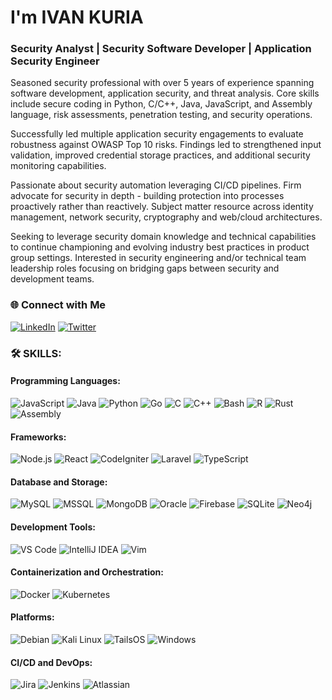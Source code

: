 # I'm **IVAN KURIA**
### Security Analyst | Security Software Developer | Application Security Engineer 

Seasoned security professional with over 5 years of experience spanning software development, application security, and threat analysis. Core skills include secure coding in Python, C/C++, Java, JavaScript, and Assembly language, risk assessments, penetration testing, and security operations.

Successfully led multiple application security engagements to evaluate robustness against OWASP Top 10 risks. Findings led to strengthened input validation, improved credential storage practices, and additional security monitoring capabilities.

Passionate about security automation leveraging CI/CD pipelines. Firm advocate for security in depth - building protection into processes proactively rather than reactively. Subject matter resource across identity management, network security, cryptography and web/cloud architectures.

Seeking to leverage security domain knowledge and technical capabilities to continue championing and evolving industry best practices in product group settings. Interested in security engineering and/or technical team leadership roles focusing on bridging gaps between security and development teams.

### 🌐 Connect with Me
[![LinkedIn](https://img.shields.io/badge/-LinkedIn-blue?style=flat-square&logo=linkedin&logoColor=white&link=https://www.linkedin.com/in/ivan-j-kuria-p/)](https://www.linkedin.com/in/ivan-j-kuria-p/) [![Twitter](https://img.shields.io/badge/-Twitter-1DA1F2?style=flat-square&logo=twitter&logoColor=white&link=https://twitter.com/@jovicorp-studio/)](https://twitter.com/@jovicorp-studio/)

### :hammer_and_wrench: SKILLS:

#### Programming Languages:

  ![JavaScript](https://img.shields.io/badge/-JavaScript-F7DF1E?logo=javascript&logoColor=white&style=flat)
  ![Java](https://img.shields.io/badge/-Java-007396?logo=java&logoColor=white&style=flat)
  ![Python](https://img.shields.io/badge/-Python-3776AB?logo=python&logoColor=white&style=flat)
  ![Go](https://img.shields.io/badge/-Go-00ADD8?logo=go&logoColor=white&style=flat)
  ![C](https://img.shields.io/badge/-C-A8B9CC?logo=c&logoColor=white&style=flat)
  ![C++](https://img.shields.io/badge/-C++-00599C?logo=c%2B%2B&logoColor=white&style=flat)
  ![Bash](https://img.shields.io/badge/-Bash-4EAA25?logo=gnu-bash&logoColor=white&style=flat)
  ![R](https://img.shields.io/badge/-R-276DC3?logo=r&logoColor=white&style=flat)
  ![Rust](https://img.shields.io/badge/-Rust-000000?logo=rust&logoColor=white&style=flat)
  ![Assembly](https://img.shields.io/badge/-Assembly-008080?logo=assembly&logoColor=white&style=flat)

#### Frameworks:

  ![Node.js](https://img.shields.io/badge/-Node.js-339933?logo=node.js&logoColor=white&style=flat)
  ![React](https://img.shields.io/badge/-React-61DAFB?logo=react&logoColor=white&style=flat)
  ![CodeIgniter](https://img.shields.io/badge/-CodeIgniter-EF4223?logo=codeigniter&logoColor=white&style=flat)
  ![Laravel](https://img.shields.io/badge/-Laravel-FF2D20?logo=laravel&logoColor=white&style=flat)
  ![TypeScript](https://img.shields.io/badge/-TypeScript-3178C6?logo=typescript&logoColor=white&style=flat)

#### Database and Storage:

  ![MySQL](https://img.shields.io/badge/-MySQL-4479A1?logo=mysql&logoColor=white&style=flat)
  ![MSSQL](https://img.shields.io/badge/-MSSQL-CC2927?logo=microsoft-sql-server&logoColor=white&style=flat)
  ![MongoDB](https://img.shields.io/badge/-MongoDB-47A248?logo=mongodb&logoColor=white&style=flat)
  ![Oracle](https://img.shields.io/badge/-Oracle-F80000?logo=oracle&logoColor=white&style=flat)
  ![Firebase](https://img.shields.io/badge/-Firebase-FFCA28?logo=firebase&logoColor=black&style=flat)
  ![SQLite](https://img.shields.io/badge/-SQLite-003B57?logo=sqlite&logoColor=white&style=flat)
  ![Neo4j](https://img.shields.io/badge/-Neo4j-008CC1?logo=neo4j&logoColor=white&style=flat)

#### Development Tools:

  ![VS Code](https://img.shields.io/badge/-VS%20Code-007ACC?logo=visual-studio-code&logoColor=white&style=flat)
  ![IntelliJ IDEA](https://img.shields.io/badge/-IntelliJ%20IDEA-000000?logo=intellij-idea&logoColor=white&style=flat)
  ![Vim](https://img.shields.io/badge/-Vim-019733?logo=vim&logoColor=white&style=flat)

#### Containerization and Orchestration:

  ![Docker](https://img.shields.io/badge/-Docker-2496ED?logo=docker&logoColor=white&style=flat)
  ![Kubernetes](https://img.shields.io/badge/-Kubernetes-326CE5?logo=kubernetes&logoColor=white&style=flat)

#### Platforms:

  ![Debian](https://img.shields.io/badge/-Debian-A81D33?logo=debian&logoColor=white&style=flat)
  ![Kali Linux](https://img.shields.io/badge/-Kali%20Linux-557C94?logo=kali-linux&logoColor=white&style=flat)
  ![TailsOS](https://img.shields.io/badge/-TailsOS-56347C?logo=tails&logoColor=white&style=flat)
  ![Windows](https://img.shields.io/badge/-Windows-0078D6?logo=windows&logoColor=white&style=flat)

#### CI/CD and DevOps:

  ![Jira](https://img.shields.io/badge/-Jira-0052CC?logo=jira&logoColor=white&style=flat)
  ![Jenkins](https://img.shields.io/badge/-Jenkins-D24939?logo=jenkins&logoColor=white&style=flat)
  ![Atlassian](https://img.shields.io/badge/-Atlassian-0052CC?logo=atlassian&logoColor=white&style=flat)
